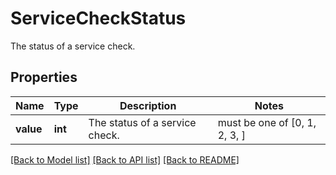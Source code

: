 # ServiceCheckStatus

The status of a service check.

## Properties
Name | Type | Description | Notes
------------ | ------------- | ------------- | -------------
**value** | **int** | The status of a service check. |  must be one of [0, 1, 2, 3, ]

[[Back to Model list]](README.md#documentation-for-models) [[Back to API list]](README.md#documentation-for-api-endpoints) [[Back to README]](README.md)


